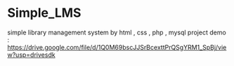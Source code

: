 # Simple_LMS
simple library management system by html , css , php , mysql 
project demo :
https://drive.google.com/file/d/1Q0M69bscJJSrBcexttPrQSgYRM1_SpBj/view?usp=drivesdk

